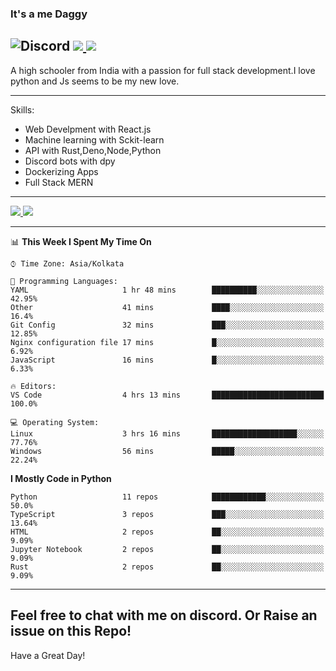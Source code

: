 
### It's a me Daggy

![Discord](https://img.shields.io/discord/491175207122370581?color=black&label=Discord&logo=discord) ![](https://img.shields.io/endpoint?url=https://dev.discordprofiles.me/api/badge/vscode/491174779278065689)<a href="https://github.com/Daggy1234">
  <img src="https://komarev.com/ghpvc/?username=Daggy1234&style=flat-square" />
</a>
 ----

A high schooler from India with a passion for full stack development.I love python and Js seems to be my new love. 

-----

Skills:

- Web Develpment with React.js
- Machine learning with Sckit-learn
- API with Rust,Deno,Node,Python
- Discord bots with dpy
- Dockerizing Apps
- Full Stack MERN

-----
<a href="https://github.com/Daggy1234">
  <img src="https://github-readme-stats.vercel.app/api?username=Daggy1234&show_icons=true&hide_border=true" />
</a><a href="https://github.com/Daggy1234">
  <img src="https://github-readme-stats.vercel.app/api/top-langs/?username=Daggy1234&layout=compact&langs_count=9&hide=css,html" />
</a>

---

<!--START_SECTION:waka-->
📊 **This Week I Spent My Time On** 

```text
⌚︎ Time Zone: Asia/Kolkata

💬 Programming Languages: 
YAML                     1 hr 48 mins        ██████████░░░░░░░░░░░░░░░   42.95% 
Other                    41 mins             ████░░░░░░░░░░░░░░░░░░░░░   16.4% 
Git Config               32 mins             ███░░░░░░░░░░░░░░░░░░░░░░   12.85% 
Nginx configuration file 17 mins             █░░░░░░░░░░░░░░░░░░░░░░░░   6.92% 
JavaScript               16 mins             █░░░░░░░░░░░░░░░░░░░░░░░░   6.33%

🔥 Editors: 
VS Code                  4 hrs 13 mins       █████████████████████████   100.0%

💻 Operating System: 
Linux                    3 hrs 16 mins       ███████████████████░░░░░░   77.76% 
Windows                  56 mins             █████░░░░░░░░░░░░░░░░░░░░   22.24%

```

**I Mostly Code in Python** 

```text
Python                   11 repos            ████████████░░░░░░░░░░░░░   50.0% 
TypeScript               3 repos             ███░░░░░░░░░░░░░░░░░░░░░░   13.64% 
HTML                     2 repos             ██░░░░░░░░░░░░░░░░░░░░░░░   9.09% 
Jupyter Notebook         2 repos             ██░░░░░░░░░░░░░░░░░░░░░░░   9.09% 
Rust                     2 repos             ██░░░░░░░░░░░░░░░░░░░░░░░   9.09%

```



<!--END_SECTION:waka-->

---

Feel free to chat with me on discord. Or Raise an issue on this Repo!
-----
Have a Great Day!
